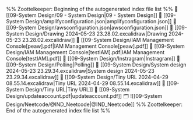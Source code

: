 %% Zoottelkeeper: Beginning of the autogenerated index file list  %%
📄 [[09-System Design/09 - System Design|09 - System Design]]
📄 [[09-System Design/amplifyconfiguration.json|amplifyconfiguration.json]]
📄 [[09-System Design/awsconfiguration.json|awsconfiguration.json]]
📄 [[09-System Design/Drawing 2024-05-23 23.28.02.excalidraw|Drawing 2024-05-23 23.28.02.excalidraw]]
📄 [[09-System Design/IAM Management Console[peaw].pdf|IAM Management Console[peaw].pdf]]
📄 [[09-System Design/IAM Management Console[testIAM].pdf|IAM Management Console[testIAM].pdf]]
📄 [[09-System Design/Instragram|Instragram]]
📄 [[09-System Design/Polling|Polling]]
📄 [[09-System Design/System design 2024-05-23 23.29.34.excalidraw|System design 2024-05-23 23.29.34.excalidraw]]
📄 [[09-System Design/Tiny URL 2024-04-29 08.55.14.excalidraw|Tiny URL 2024-04-29 08.55.14.excalidraw]]
📄 [[09-System Design/Tiny URL|Tiny URL]]
📄 [[09-System Design/updateaccount.pdf|updateaccount.pdf]]
🗂️ ![[09-System Design/Neetcode/@IND_Neetcode|@IND_Neetcode]]
%% Zoottelkeeper: End of the autogenerated index file list  %%
